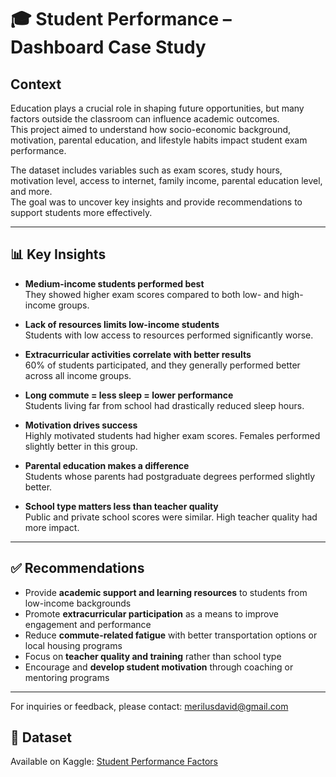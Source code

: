 # 🎓 Student Performance – Dashboard Case Study

## Context  
Education plays a crucial role in shaping future opportunities, but many factors outside the classroom can influence academic outcomes.  
This project aimed to understand how socio-economic background, motivation, parental education, and lifestyle habits impact student exam performance.

The dataset includes variables such as exam scores, study hours, motivation level, access to internet, family income, parental education level, and more.  
The goal was to uncover key insights and provide recommendations to support students more effectively.

---

## 📊 Key Insights

- **Medium-income students performed best**  
  They showed higher exam scores compared to both low- and high-income groups.

- **Lack of resources limits low-income students**  
  Students with low access to resources performed significantly worse.

- **Extracurricular activities correlate with better results**  
  60% of students participated, and they generally performed better across all income groups.

- **Long commute = less sleep = lower performance**  
  Students living far from school had drastically reduced sleep hours.

- **Motivation drives success**  
  Highly motivated students had higher exam scores. Females performed slightly better in this group.

- **Parental education makes a difference**  
  Students whose parents had postgraduate degrees performed slightly better.

- **School type matters less than teacher quality**  
  Public and private school scores were similar. High teacher quality had more impact.

---

## ✅ Recommendations

- Provide **academic support and learning resources** to students from low-income backgrounds  
- Promote **extracurricular participation** as a means to improve engagement and performance  
- Reduce **commute-related fatigue** with better transportation options or local housing programs  
- Focus on **teacher quality and training** rather than school type  
- Encourage and **develop student motivation** through coaching or mentoring programs

---

For inquiries or feedback, please contact: merilusdavid@gmail.com

## 📁 Dataset  
Available on Kaggle: [Student Performance Factors](https://www.kaggle.com/datasets/lainguyn123/student-performance-factors)




